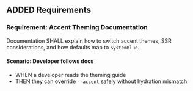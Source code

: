 ## ADDED Requirements
### Requirement: Accent Theming Documentation
Documentation SHALL explain how to switch accent themes, SSR considerations, and how defaults map to `SystemBlue`.

#### Scenario: Developer follows docs
- WHEN a developer reads the theming guide
- THEN they can override `--accent` safely without hydration mismatch
